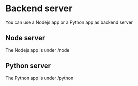 # Backend server
You can use a Nodejs app or a Python app as backend server
## Node server
The Nodejs app is under /node
## Python server
The Python app is under /python